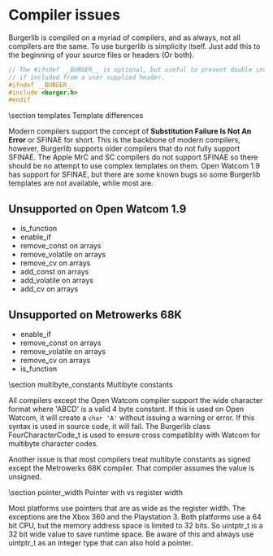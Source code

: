 # Compiler issues

Burgerlib is compiled on a myriad of compilers, and as always, not all compilers are the same.
To use burgerlib is simplicity itself. Just add this to the beginning of your source files or headers (Or both).

```cpp
// The #ifndef __BURGER__ is optional, but useful to prevent double includes
// if included from a user supplied header.
#ifndef __BURGER__
#include <burger.h>
#endif
```

\section templates Template differences

Modern compilers support the concept of **Substitution Failure Is Not An Error** or SFINAE for short. This is the backbone of modern compilers, however, Burgerlib supports older compilers that do not fully support SFINAE. The Apple MrC and SC compilers do not support SFINAE so there should be no attempt to use complex templates on them. Open Watcom 1.9 has support for SFINAE, but there are some known bugs so some Burgerlib templates are not available, while most are.

## Unsupported on Open Watcom 1.9

* is_function
* enable_if
* remove_const on arrays
* remove_volatile on arrays
* remove_cv on arrays
* add_const on arrays
* add_volatile on arrays
* add_cv on arrays

## Unsupported on Metrowerks 68K

* enable_if
* remove_const on arrays
* remove_volatile on arrays
* remove_cv on arrays
* is_function

\section multibyte_constants Multibyte constants

All compilers except the Open Watcom compiler support the wide character format where 'ABCD' is a valid 4 byte constant. If this is used on Open Watcom, it will create a ``char 'A'`` without issuing a warning or error. If this syntax is used in source code, it will fail. The Burgerlib class FourCharacterCode_t is used to ensure cross compatiblity with Watcom for multibyte character codes.

Another issue is that most compilers treat multibyte constants as signed except the Metrowerks 68K compiler. That compiler assumes the value is unsigned.

\section pointer_width Pointer with vs register width

Most platforms use pointers that are as wide as the register width. The exceptions are the Xbox 360 and the Playstation 3. Both platforms use a 64 bit CPU, but the memory address space is limited to 32 bits. So uintptr_t is a 32 bit wide value to save runtime space. Be aware of this and always use uintptr_t as an integer type that can also hold a pointer.
